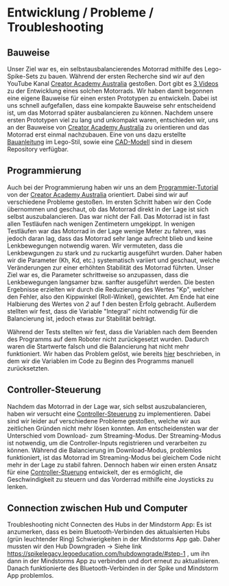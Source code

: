 # Entwicklung / Probleme / Troubleshooting

## Bauweise

Unser Ziel war es, ein selbstausbalancierendes Motorrad mithilfe des Lego-Spike-Sets zu bauen. Während der ersten Recherche sind wir auf den YouTube Kanal [Creator Academy Australia](https://www.youtube.com/@CreatorAcademyAustralia) gestoßen. Dort gibt es [3 Videos](08-Quellen.md) zu der Entwicklung eines solchen Motorrads. Wir haben damit begonnen eine eigene Bauweise für einen ersten Prototypen zu entwickeln. Dabei ist uns schnell aufgefallen, dass eine kompakte Bauweise sehr entscheidend ist, um das Motorrad später ausbalancieren zu können. Nachdem unsere ersten Prototypen viel zu lang und unkompakt waren, entschieden wir, uns an der Bauweise von [Creator Academy Australia](https://www.youtube.com/@CreatorAcademyAustralia) zu orientieren und das Motorrad erst einmal nachzubauen. Eine von uns dazu erstellte [Bauanleitung](02-Bauanleitung.md) im Lego-Stil, sowie eine [CAD-Modell](03-CAD-Modell.md) sind in diesem Repository verfügbar.   

## Programmierung

Auch bei der Programmierung haben wir uns an dem [Programmier-Tutorial](https://www.youtube.com/watch?v=TupLmKkHMBU&t=0s) von der [Creator Academy Australia](https://www.youtube.com/watch?v=MCVW2Uqanlw) orientiert. Dabei sind wir auf verschiedene Probleme gestoßen. Im ersten Schritt haben wir den Code übernommen und geschaut, ob das Motorrad direkt in der Lage ist sich selbst auszubalancieren. Das war nicht der Fall. Das Motorrad ist in fast allen Testläufen nach wenigen Zentimetern umgekippt. In wenigen Testläufen war das Motorrad in der Lage wenige Meter zu fahren, was jedoch daran lag, dass das Motorrad sehr lange aufrecht blieb und keine Lenkbewegungen notwendig waren. Wir vermuteten, dass die Lenkbewgungen zu stark und zu ruckartig ausgeführt wurden. Daher haben wir die Parameter (Kh, Kd, etc.) systematisch variiert und geschaut, welche Veränderungen zur einer erhöhten Stabilität des Motorrad führten. Unser Ziel war es, die Parameter schrittweise so anzupassen, dass die Lenkbewegungen langsamer bzw. sanfter ausgeführt werden. Die besten Ergebnisse erzielten wir durch die Reduzierung des Wertes "Kp", welcher den Fehler, also den Kippwinkel (Roll-Winkel), gewichtet. Am Ende hat eine Halbierung des Wertes von *2* auf *1* den besten Erfolg gebracht. Außerdem stellten wir fest, dass die Variable "Integral" nicht notwendig für die Balancierung ist, jedoch etwas zur Stabilität beiträgt.  

Während der Tests stellten wir fest, dass die Variablen nach dem Beenden des Programms auf dem Roboter nicht zurückgesetzt wurden. Dadurch waren die Startwerte falsch und die Balancierung hat nicht mehr funktioniert. Wir haben das Problem gelöst, wie bereits [hier](04-Code_Balancierung.md#Reset) beschrieben, in dem wir die Variablen im Code zu Beginn des Programms manuell zurücksetzten.    

## Controller-Steuerung

Nachdem das Motorrad in der Lage war, sich selbst auszubalancieren, haben wir versucht eine [Controller-Steuerung](05-Controller_Steuerung.md) zu implementieren. Dabei sind wir leider auf verschiedene Probleme gestoßen, welche wir aus zeitlichen Gründen nicht mehr lösen konnten. Am entscheidensten war der Unterschied vom Download- zum Streaming-Modus. Der Streaming-Modus ist notwendig, um die Controller-Inputs registrieren und verarbeiten zu können. Während die Balancierung im Download-Modus, problemlos funktioniert, ist das Motorrad im Streaming-Modus bei gleichem Code nicht mehr in der Lage zu stabil fahren. Dennoch haben wir einen ersten Ansatz für eine [Controller-Stuerung](05-Controller_Steuerung.md) entwickelt, der es ermöglicht, die Geschwindigkeit zu steuern und das Vorderrad mithilfe eine Joysticks zu lenken. 

## Connection zwischen Hub und Computer

Troubleshooting nicht Connecten des Hubs in der Mindstorm App: Es ist anzumerken, dass es beim Bluetooth-Verbinden des aktualsierten Hubs (grün leuchtender Ring) Schwierigkeiten in der Mindstorms App gab. Daher mussten wir den Hub Downgraden -> Siehe link https://spikelegacy.legoeducation.com/hubdowngrade/#step-1 , um ihn dann in der Mindstorms App zu verbinden und dort erneut zu aktualisieren. Danach funktionierte des Bluetooth-Verbinden in der Spike und Mindstorm App problemlos.
